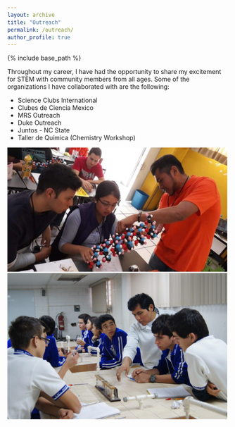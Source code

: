 ```yaml
---
layout: archive
title: "Outreach"
permalink: /outreach/
author_profile: true
---
```


{% include base_path %}

Throughout my career, I have had the opportunity to share my excitement for STEM with community members from all ages. Some of the organizations I have collaborated with are the following:

* Science Clubs International
* Clubes de Ciencia Mexico
* MRS Outreach
* Duke Outreach
* Juntos - NC State
* Taller de Química (Chemistry Workshop)

<img src="/images/teachingCdeCMx.jpeg" width="500px" /> 


<img src="/images/teachingTallerQuimica.jpeg" width="500px" /> 



